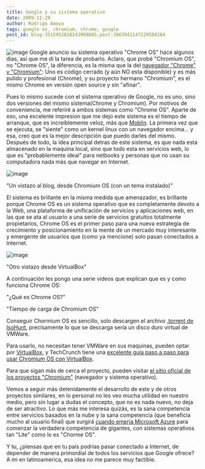 ```yaml
---
title: Google y su sistema operativo
date: 2009-11-29
author: Rodrigo Amaya
tags: google os, chromium, chrome, google
post_id: blog-3515952828243908885.post-3063941147229584264
---
```


![image](https://3.bp.blogspot.com/_ayvorITawE4/SxMktcOgsCI/AAAAAAAACPg/7_lz4Nm2Zqs/s200/chrome.jpg)    Google anuncio su sistema operativo "Chrome OS" hace algunos dias, así que me
di la tarea de probarlo. Aclaro, que probé "Chromium OS", no "Chrome OS", la diferencia, es la misma que la del [navegador "Chrome" y "Chromium"](https://www.srbyte.com/2008/09/un-vistazo-al-cdigo-de-google-chrome.html): Uno es código cerrado (y aún NO esta disponible) y es más pulido y profesional (Chrome), y su proyecto hermano "Chromium", es el mismo Chrome en versión open source y sin "afinar".

Pues lo mismo sucede con el sistema operativo de Google, no es uno, sino dos versiones del mismo sistema(Chrome y Chromium). Por motivos de conveniencia, me referiré a ambos sistemas como "Chrome OS". Aparte de eso, una excelente impresion que me dejo este sistema es el tiempo de arranque, que es increíblemente veloz, más que [Moblin](https://www.srbyte.com/2009/05/moblin-20-beta.html). La primera vez que se ejecuta, se "siente" como un kernel linux con un navegador encima... y esa, creo que es la mejor descripción que puedo darles del mismo. Después de todo, la idea principal detras de este sistema, es que nada esta almacenado en la maquina local, sino que todo esta en servicios web, lo que es "probablemente ideal" para netbooks y personas que no usan su computadora nada más que navegar en Internet.

![image](https://4.bp.blogspot.com/_ayvorITawE4/SxMkWJHqKCI/AAAAAAAACPQ/dv6G-Ymi0pA/s320/ChromeOSByte.png)    

"Un vistazo al blog, desde Chromium OS (con un tema
instalado)"

El sistema es brillante en la misma medida que amenazador, es brillante porque Chrome OS es un sistema operativo que es completamente devoto a la Web, una plataforma de unificación de servicios y aplicaciones web, en las que se ata al usuario a una serie de servicios gratuitos totalmente propietarios, Chrome OS es el primer paso para una nueva estrategia de crecimiento y posicionamiento en la mente de un mercado muy interesante y emergente de usuarios que (como ya mencione) solo pasan conectados a Internet.

![image](https://3.bp.blogspot.com/_ayvorITawE4/SxMkXr2jnbI/AAAAAAAACPY/dMRoQl_zJYs/s320/ChomeOSByte2.png)    

"Otro vistazo desde
VirtualBox"

A continuación les pongo una serie videos que explican que es y como funciona Chrome OS:

"¿Qué es
Chrome OS?"

"Tiempo de
carga de Chromium OS"

Conseguir Chormium OS es sencillo, solo descargen el archivo [.torrent de IsoHunt](https://isohunt.com/torrent_details/142247665/Google+Chrome+OS?tab=summary), precisamente lo que se descarga sería un disco duro virtual de VMWare.

Para usarlo, no necesitan tener VMWare en sus maquinas, pueden optar por [VirtualBox](https://www.virtualbox.org/), y TechCrunch tiene una [excelente guía paso a paso para usar Chromium OS con VirtualBox](https://www.techcrunch.com/2009/11/19/guide-install-google-chrome-os/).

Para que sigan más de cerca el proyecto, pueden visitar [el sitio oficial de los proyectos "Chromium"](https://www.chromium.org/chromium-projects) (navegador y sistema operativo).

Vemos a seguir más detenidamente el desarrollo de este y de otros  proyectos similares, en lo personal no les veo mucha utilidad en nuestro medio, pero sin lugar a dudas el concepto, que no es nada nuevo, no deja de ser atractivo. Lo que más me interesa quizás, es la sana competencia entre servicios basados en la nube y la sana competencia (que beneficia mucho al usuario final) que surgirá [cuando emerja Microsoft Azure](https://www.microsoft.com/windowsazure/products/#) para comenzar la verdadera competencia de gigantes, con sistemas operativos tan "Lite" como lo es "Chorme OS".

Y tu, ¿piensas que en tu país podrías pasar conectado a Internet, de depender de manera primordial de todos los servicios que Google ofrece? A mi en latinoamerica, esa idea no me parece muy factible.